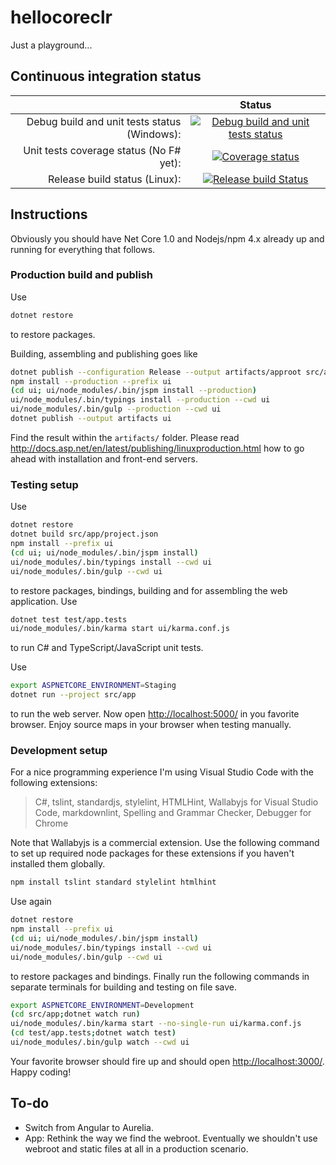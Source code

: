 # hellocoreclr

Just a playground...

## Continuous integration status

|  | Status |
| ---: | :---: |
| Debug build and unit tests status (Windows): | [![Debug build and unit tests status](https://ci.appveyor.com/api/projects/status/jpbt7swu8jaiuxa6/branch/master?svg=true)](https://ci.appveyor.com/project/jp7677/hellocoreclr/branch/master) |
| Unit tests coverage status (No F# yet): | [![Coverage status](https://codecov.io/gh/jp7677/hellocoreclr/branch/master/graph/badge.svg)](https://codecov.io/gh/jp7677/hellocoreclr) |
| Release build status (Linux): | [![Release build Status](https://travis-ci.org/jp7677/hellocoreclr.svg?branch=master)](https://travis-ci.org/jp7677/hellocoreclr) |

## Instructions

Obviously you should have Net Core 1.0 and Nodejs/npm 4.x already up and running for everything that follows.

### Production build and publish

Use

```bash
dotnet restore
```

to restore packages.

Building, assembling and publishing goes like

```bash
dotnet publish --configuration Release --output artifacts/approot src/app
npm install --production --prefix ui
(cd ui; ui/node_modules/.bin/jspm install --production)
ui/node_modules/.bin/typings install --production --cwd ui
ui/node_modules/.bin/gulp --production --cwd ui
dotnet publish --output artifacts ui
```

Find the result within the ```artifacts/``` folder. Please read <http://docs.asp.net/en/latest/publishing/linuxproduction.html> how to go ahead with installation and front-end servers.

### Testing setup

Use

```bash
dotnet restore
dotnet build src/app/project.json
npm install --prefix ui
(cd ui; ui/node_modules/.bin/jspm install)
ui/node_modules/.bin/typings install --cwd ui
ui/node_modules/.bin/gulp --cwd ui
```

to restore packages, bindings, building and for assembling the web application. Use

```bash
dotnet test test/app.tests
ui/node_modules/.bin/karma start ui/karma.conf.js
```

to run C# and TypeScript/JavaScript unit tests.

Use

```bash
export ASPNETCORE_ENVIRONMENT=Staging
dotnet run --project src/app
```

to run the web server. Now open <http://localhost:5000/> in you favorite browser. Enjoy source maps in your browser when testing manually.

### Development setup

For a nice programming experience I'm using Visual Studio Code with the following extensions:
> C#, tslint, standardjs, stylelint, HTMLHint, Wallabyjs for Visual Studio Code, markdownlint, Spelling and Grammar Checker, Debugger for Chrome

Note that Wallabyjs is a commercial extension.
Use the following command to set up required node packages for these extensions if you haven't installed them globally.

```bash
npm install tslint standard stylelint htmlhint
```

Use again

```bash
dotnet restore
npm install --prefix ui
(cd ui; ui/node_modules/.bin/jspm install)
ui/node_modules/.bin/typings install --cwd ui
ui/node_modules/.bin/gulp --cwd ui
```

to restore packages and bindings. Finally run the following commands in separate terminals for building and testing on file save.

```bash
export ASPNETCORE_ENVIRONMENT=Development
(cd src/app;dotnet watch run)
ui/node_modules/.bin/karma start --no-single-run ui/karma.conf.js
(cd test/app.tests;dotnet watch test)
ui/node_modules/.bin/gulp watch --cwd ui
```

Your favorite browser should fire up and should open <http://localhost:3000/>. Happy coding!

## To-do

- Switch from Angular to Aurelia.
- App: Rethink the way we find the webroot. Eventually we shouldn't use webroot and static files at all in a production scenario.

